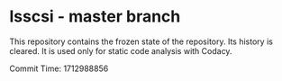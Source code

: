 # lsscsi - master branch

This repository contains the frozen state of the repository.
Its history is cleared. It is used only for static code
analysis with Codacy.

Commit Time: 1712988856